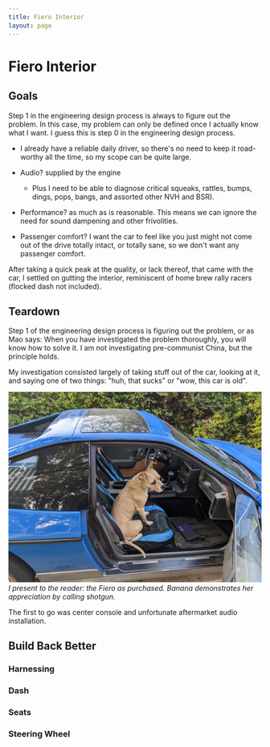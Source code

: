 ```yaml
---
title: Fiero Interior
layout: page
---
```

# Fiero Interior

## Goals

Step 1 in the engineering design process is always to figure out the problem. In this case, my problem can only be defined once I actually know what I want. I guess this is step 0 in the engineering design process.

* I already have a reliable daily driver, so there's no need to keep it road-worthy all the time, so my scope can be quite large.

* Audio? supplied by the engine

  * Plus I need to be able to diagnose critical squeaks, rattles, bumps, dings, pops, bangs, and assorted other NVH and BSR).

* Performance? as much as is reasonable. This means we can ignore the need for sound dampening and other frivolities.

* Passenger comfort? I want the car to feel like you just might not come out of the drive totally intact, or totally sane, so we don't want any passenger comfort.

After taking a quick peak at the quality, or lack thereof, that came with the car, I settled on  gutting the interior, reminiscent of home brew rally racers (flocked dash not included).

## Teardown

Step 1 of the engineering design process is figuring out the problem, or as Mao says: When you have investigated the problem thoroughly, you will know how to solve it. I am not investigating pre-communist China, but the principle holds. 

My investigation consisted largely of taking stuff out of the car, looking at it, and saying one of two things: "huh, that sucks" or "wow, this car is old".

![A picture of the Fiero from the left, with the passenger door open, and my dog sitting in the passenger seat](/docs/assets/fiero_interior_banana.jpg)
*I present to the reader: the Fiero as purchased. Banana demonstrates her appreciation by calling shotgun.* 

The first to go was center console and unfortunate aftermarket audio installation.

## Build Back Better

### Harnessing

### Dash

### Seats

### Steering Wheel
